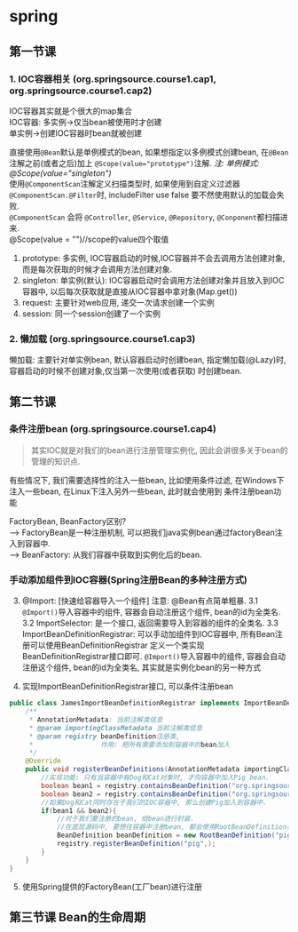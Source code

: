# spring
## 第一节课
### 1. IOC容器相关 (org.springsource.course1.cap1, org.springsource.course1.cap2)
IOC容器其实就是个很大的map集合  
IOC容器: 多实例->仅当bean被使用时才创建  
        单实例->创建IOC容器时bean就被创建

直接使用`@Bean`默认是单例模式的bean, 如果想指定以多例模式创建bean, 在`@Bean`注解之前(或者之后)加上
`@Scope(value="prototype")`注解. *注: 单例模式: @Scope(value="singleton")*  
使用`@ComponentScan`注解定义扫描类型时, 如果使用到自定义过滤器`@ComponentScan.@Filter`时, includeFilter use false
要不然使用默认的加载会失败.  
`@ComponentScan` 会将 `@Controller`, `@Service`, `@Repository`, `@Conponent`都扫描进来.  
@Scope(value = "")//scope的value四个取值
1. prototype: 多实例, IOC容器启动的时候,IOC容器并不会去调用方法创建对象, 而是每次获取的时候才会调用方法创建对象.  
2. singleton: 单实例(默认): IOC容器启动时会调用方法创建对象并且放入到IOC容器中, 以后每次获取就是直接从IOC容器中拿对象(Map.get())  
4. request: 主要针对web应用, 递交一次请求创建一个实例  
5. session: 同一个session创建了一个实例
### 2. 懒加载 (org.springsource.course1.cap3)
懒加载: 主要针对单实例bean, 默认容器启动时创建bean, 指定懒加载(@Lazy)时, 容器启动的时候不创建对象,仅当第一次使用(或者获取)
时创建bean.
## 第二节课
### 条件注册bean (org.springsource.course1.cap4)
> 其实IOC就是对我们的bean进行注册管理实例化, 因此会讲很多关于bean的管理的知识点.

有些情况下, 我们需要选择性的注入一些bean, 比如使用条件过滤, 在Windows下注入一些bean, 在Linux下注入另外一些bean, 此时就会使用到
条件注册bean功能

FactoryBean, BeanFactory区别?  
--> FactoryBean是一种注册机制, 可以把我们java实例bean通过factoryBean注入到容器中.  
--> BeanFactory: 从我们容器中获取到实例化后的bean.  
### 手动添加组件到IOC容器(Spring注册Bean的多种注册方式)
3. @Import: [快速给容器导入一个组件] 注意: @Bean有点简单粗暴.
   3.1 `@Import()`导入容器中的组件, 容器会自动注册这个组件, bean的id为全类名.
   3.2 ImportSelector: 是一个接口, 返回需要导入到容器的组件的全类名.
   3.3 ImportBeanDefinitionRegistrar: 可以手动加组件到IOC容器中, 所有Bean注册可以使用BeanDefinitionRegistrar
        定义一个类实现BeanDefinitionRegistrar接口即可.
`@Import()`导入容器中的组件, 容器会自动注册这个组件, bean的id为全类名, 其实就是实例化bean的另一种方式

4. 实现ImportBeanDefinitionRegistrar接口, 可以条件注册bean
```java
public class JamesImportBeanDefinitionRegistrar implements ImportBeanDefinitionRegistrar {
    /**
     * AnnotationMetadata: 当前注解类信息
     * @param importingClassMetadata 当前注解类信息
     * @param registry beanDefinition注册类,
     *                 作用: 把所有需要添加到容器中的bean加入
     */
    @Override
    public void registerBeanDefinitions(AnnotationMetadata importingClassMetadata, BeanDefinitionRegistry registry) {
        //实现功能: 只有当容器中有Dog和Cat对象时, 才向容器中加入Pig bean.
        boolean bean1 = registry.containsBeanDefinition("org.springsource.course1.cap5.Dog");
        boolean bean2 = registry.containsBeanDefinition("org.springsource.course1.cap5.Cat");
        //如果Dog和Cat同时存在于我们的IOC容器中, 那么创建Pig加入到容器中.
        if(bean1 && bean2){
            //对于我们要注册的bean, 给bean进行封装.
            //在底层源码中, 要想往容器中注册bean, 都会使用RootBeanDefinition类进行注册.
            BeanDefinition beanDefinition = new RootBeanDefinition("pig", Pig.class);
            registry.registerBeanDefinition("pig",);
        }
    }
}
```
5. 使用Spring提供的FactoryBean(工厂bean)进行注册

## 第三节课 Bean的生命周期
